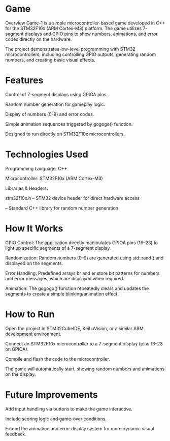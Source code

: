 # Game

Overview
Game-1 is a simple microcontroller-based game developed in C++ for the STM32F10x (ARM Cortex-M3) platform.
The game utilizes 7-segment displays and GPIO pins to show numbers, animations, and error codes directly on the hardware.

The project demonstrates low-level programming with STM32 microcontrollers, including controlling GPIO outputs, generating random numbers, and creating basic visual effects.

# Features
Control of 7-segment displays using GPIOA pins.

Random number generation for gameplay logic.

Display of numbers (0-9) and error codes.

Simple animation sequences triggered by gogogo() function.

Designed to run directly on STM32F10x microcontrollers.


# Technologies Used
Programming Language: C++

Microcontroller: STM32F10x (ARM Cortex-M3)

Libraries & Headers:

stm32f10x.h – STM32 device header for direct hardware access

<cstdlib> – Standard C++ library for random number generation


# How It Works
GPIO Control:
The application directly manipulates GPIOA pins (16–23) to light up specific segments of a 7-segment display.

Randomization:
Random numbers (0–9) are generated using std::rand() and displayed on the segments.

Error Handling:
Predefined arrays br and er store bit patterns for numbers and error messages, which are displayed when required.

Animation:
The gogogo() function repeatedly clears and updates the segments to create a simple blinking/animation effect.

# How to Run
Open the project in STM32CubeIDE, Keil uVision, or a similar ARM development environment.

Connect an STM32F10x microcontroller to a 7-segment display (pins 16–23 on GPIOA).

Compile and flash the code to the microcontroller.

The game will automatically start, showing random numbers and animations on the display.

# Future Improvements
Add input handling via buttons to make the game interactive.

Include scoring logic and game-over conditions.

Extend the animation and error display system for more dynamic visual feedback.

